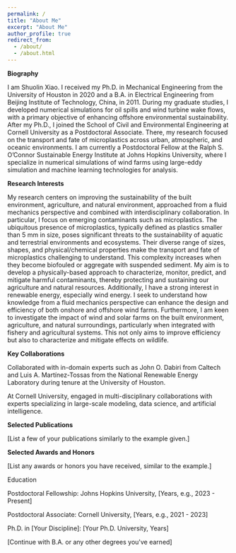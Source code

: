 ```yaml
---
permalink: /
title: "About Me"
excerpt: "About Me"
author_profile: true
redirect_from:
  - /about/
  - /about.html
---
```


__Biography__

I am Shuolin Xiao. I received my Ph.D. in Mechanical Engineering from the University of Houston in 2020 and a B.A. in Electrical Engineering from Beijing Institute of Technology, China, in 2011. During my graduate studies, I developed numerical simulations for oil spills and wind turbine wake flows, with a primary objective of enhancing offshore environmental sustainability. After my Ph.D., I joined the School of Civil and Environmental Engineering at Cornell University as a Postdoctoral Associate. There, my research focused on the transport and fate of microplastics across urban, atmospheric, and oceanic environments. I am currently a Postdoctoral Fellow at the Ralph S. O’Connor Sustainable Energy Institute at Johns Hopkins University, where I specialize in numerical simulations of wind farms using large-eddy simulation and machine learning technologies for analysis.

__Research Interests__

My research centers on improving the sustainability of the built environment, agriculture, and natural environment, approached from a fluid mechanics perspective and combined with interdisciplinary collaboration. In particular, I focus on emerging contaminants such as microplastics. The ubiquitous presence of microplastics, typically defined as plastics smaller than 5 mm in size, poses significant threats to the sustainability of aquatic and terrestrial environments and ecosystems. Their diverse range of sizes, shapes, and physical/chemical properties make the transport and fate of microplastics challenging to understand. This complexity increases when they become biofouled or aggregate with suspended sediment. My aim is to develop a physically-based approach to characterize, monitor, predict, and mitigate harmful contaminants, thereby protecting and sustaining our agriculture and natural resources. Additionally, I have a strong interest in renewable energy, especially wind energy. I seek to understand how knowledge from a fluid mechanics perspective can enhance the design and efficiency of both onshore and offshore wind farms. Furthermore, I am keen to investigate the impact of wind and solar farms on the built environment, agriculture, and natural surroundings, particularly when integrated with fishery and agricultural systems. This not only aims to improve efficiency but also to characterize and mitigate effects on wildlife.

__Key Collaborations__

Collaborated with in-domain experts such as John O. Dabiri from Caltech and Luis A. Martínez-Tossas from the National Renewable Energy Laboratory during tenure at the University of Houston.

At Cornell University, engaged in multi-disciplinary collaborations with experts specializing in large-scale modeling, data science, and artificial intelligence.

__Selected Publications__

[List a few of your publications similarly to the example given.]

__Selected Awards and Honors__

[List any awards or honors you have received, similar to the example.]

Education

Postdoctoral Fellowship: Johns Hopkins University, [Years, e.g., 2023 - Present]

Postdoctoral Associate: Cornell University, [Years, e.g., 2021 - 2023]

Ph.D. in [Your Discipline]: [Your Ph.D. University, Years]

[Continue with B.A. or any other degrees you've earned]


